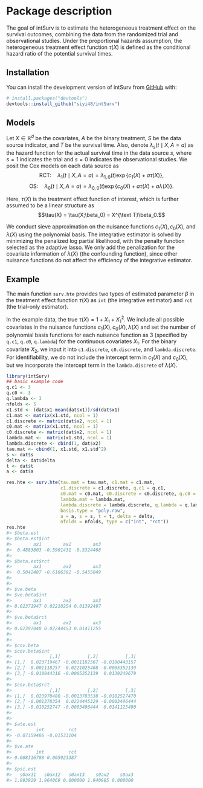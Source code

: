
<!-- README.md is generated from README.Rmd. Please edit that file -->

# Package description

<!-- badges: start -->
<!-- badges: end -->

The goal of intSurv is to estimate the heterogeneous treatment effect on
the survival outcomes, combining the data from the randomized trial and
observational studies. Under the proportional hazards assumption, the
heterogeneous treatment effect function $\tau(X)$ is defined as the
conditional hazard ratio of the potential survival times.

## Installation

You can install the development version of intSurv from
[GitHub](https://github.com/) with:

``` r
# install.packages("devtools")
devtools::install_github("siyi48/intSurv")
```

## Models

Let $X\in \mathbb{R}^d$ be the covariates, $A$ be the binary treatment,
$S$ be the data source indicator, and $T$ be the survival time. Also,
denote $\lambda_s(t\mid X, A=a)$ as the hazard function for the actual
survival time in the data source $s$, where $s=1$ indicates the trial
and $s=0$ indicates the observational studies. We posit the Cox models
on each data source as
$$\text{RCT:} \quad \lambda_1(t\mid X, A=a) =\lambda_{1,0}(t)\exp\{c_1(X) + a\tau(X)\},$$
$$\text{OS:} \quad \lambda_0(t\mid X, A=a) =\lambda_{0,0}(t)\exp\{c_0(X) + a\tau(X) + a\lambda(X)\}.$$

Here, $\tau(X)$ is the treatment effect function of interest, which is
further assumed to be a linear structure as
$$\tau(X) = \tau(X;\beta_0) = X^{\text T}\beta_0.$$

We conduct sieve approximation on the nuisance functions
$c_1(X), c_0(X)$, and $\lambda(X)$ using the polynomial basis. The
integrative estimator is solved by minimizing the penalized log partial
likelihood, with the penalty function selected as the adaptive lasso. We
only add the penalization for the covariate information of $\lambda(X)$
(the confounding function), since other nuisance functions do not affect
the efficiency of the integrative estimator.

## Example

The main function `surv.hte` provides two types of estimated parameter
$\beta$ in the treatment effect function $\tau(X)$ as `int` (the
integrative estimator) and `rct` (the trial-only estimator).

In the example data, the true $\tau(X) = 1 + X_1 + X_1^2$. We include
all possible covariates in the nuisance functions
$c_1(X), c_0(X),\lambda(X)$ and set the number of polynomial basis
functions for each nuisance function as $3$ (specified by `q.c1`,
`q.c0`, `q.lambda`) for the continuous covariates $X_1$. For the binary
covariate $X_2$, we input it into `c1.discrete`, `c0.discrete`, and
`lambda.discrete`. For identifiability, we do not include the intercept
term in $c_1(X)$ and $c_0(X)$, but we incorporate the intercept term in
the `lambda.discrete` of $\lambda(X)$.

``` r
library(intSurv)
## basic example code
q.c1 <- 3
q.c0 <- 3
q.lambda <- 3
nfolds <- 5
x1.std <- (dat$x1-mean(dat$x1))/sd(dat$x1)
c1.mat <- matrix(x1.std, ncol = 1)
c1.discrete <- matrix(dat$x2, ncol = 1)
c0.mat <- matrix(x1.std, ncol = 1)
c0.discrete <- matrix(dat$x2, ncol = 1)
lambda.mat <-  matrix(x1.std, ncol = 1)
lambda.discrete <- cbind(1, dat$x2)
tau.mat <- cbind(1, x1.std, x1.std^2)
s <- dat$s
delta <- dat$delta
t <- dat$t
a <- dat$a

res.hte <- surv.hte(tau.mat = tau.mat, c1.mat = c1.mat,
                    c1.discrete = c1.discrete, q.c1 = q.c1,
                    c0.mat = c0.mat, c0.discrete = c0.discrete, q.c0 = q.c0,
                    lambda.mat = lambda.mat,
                    lambda.discrete = lambda.discrete, q.lambda = q.lambda,
                    basis.type = "poly.raw",
                    a = a, s = s, t = t, delta = delta,
                    nfolds = nfolds, type = c("int", "rct"))
res.hte
#> $beta.est
#> $beta.est$int
#>        ax1        ax2        ax3 
#>  0.4883803 -0.5901431 -0.5324468 
#> 
#> $beta.est$rct
#>        ax1        ax2        ax3 
#>  0.5042487 -0.6106382 -0.5455049 
#> 
#> 
#> $ve.beta
#> $ve.beta$int
#>        ax1        ax2        ax3 
#> 0.02371947 0.02210254 0.01392497 
#> 
#> $ve.beta$rct
#>        ax1        ax2        ax3 
#> 0.02397048 0.02244453 0.01411255 
#> 
#> 
#> $cov.beta
#> $cov.beta$int
#>              [,1]          [,2]          [,3]
#> [1,]  0.023719467 -0.0011182567 -0.0100443157
#> [2,] -0.001118257  0.0221025408 -0.0005352139
#> [3,] -0.010044316 -0.0005352139  0.0139249679
#> 
#> $cov.beta$rct
#>              [,1]          [,2]          [,3]
#> [1,]  0.023970480 -0.0013783538 -0.0102527470
#> [2,] -0.001378354  0.0224445329 -0.0003496444
#> [3,] -0.010252747 -0.0003496444  0.0141125490
#> 
#> 
#> $ate.est
#>         int         rct 
#> -0.07159466 -0.01533104 
#> 
#> $ve.ate
#>         int         rct 
#> 0.008316788 0.005923387 
#> 
#> $psi.est
#>   s0ax11   s0ax12   s0ax13    s0ax2    s0ax3 
#> 1.993929 1.964069 0.000000 1.940985 0.000000
```
